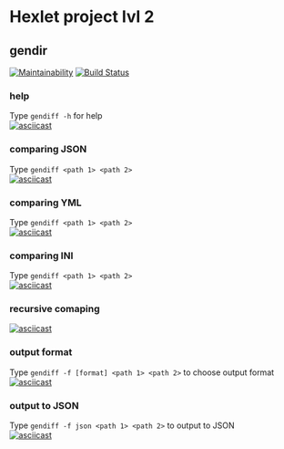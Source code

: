 # Hexlet project lvl 2
## gendir

[![Maintainability](https://api.codeclimate.com/v1/badges/94e9f11bdc479143a70d/maintainability)](https://codeclimate.com/github/CyberHedgehog/project-lvl2-s491/maintainability)
[![Build Status](https://travis-ci.org/CyberHedgehog/project-lvl2-s491.svg?branch=master)](https://travis-ci.org/CyberHedgehog/project-lvl2-s491)

### help  
Type `gendiff -h` for help  
[![asciicast](https://asciinema.org/a/znIQDkLpjNEOF3rzajRZf6Mc0.svg)](https://asciinema.org/a/znIQDkLpjNEOF3rzajRZf6Mc0)

### comparing JSON  
Type `gendiff <path 1> <path 2>`    
[![asciicast](https://asciinema.org/a/SSUe4pfMYVTnTCe2v1VjsIZrD.svg)](https://asciinema.org/a/SSUe4pfMYVTnTCe2v1VjsIZrD)    
### comparing YML
Type `gendiff <path 1> <path 2>`  
[![asciicast](https://asciinema.org/a/bV49hX3cla5bhmywOoh0xIw0d.svg)](https://asciinema.org/a/bV49hX3cla5bhmywOoh0xIw0d)  
### comparing INI    
Type `gendiff <path 1> <path 2>`    
[![asciicast](https://asciinema.org/a/A6nkUm4997bCOcMDN3HDoycPb.svg)](https://asciinema.org/a/A6nkUm4997bCOcMDN3HDoycPb)  
### recursive comaping    
[![asciicast](https://asciinema.org/a/ADbjal6YD1BkaPUAlAyWsxVnv.svg)](https://asciinema.org/a/ADbjal6YD1BkaPUAlAyWsxVnv)    
### output format  
Type `gendiff -f [format] <path 1> <path 2>` to choose output format  
[![asciicast](https://asciinema.org/a/kQj760JMNzZrdkJ6Zp8cu7tCV.svg)](https://asciinema.org/a/kQj760JMNzZrdkJ6Zp8cu7tCV)    
### output to JSON
Type `gendiff -f json <path 1> <path 2>` to output to JSON    
[![asciicast](https://asciinema.org/a/ndtgmgeVMVXX4oKENwe80vSxq.svg)](https://asciinema.org/a/ndtgmgeVMVXX4oKENwe80vSxq)  

